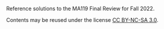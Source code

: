 Reference solutions to the MA119 Final Review for Fall 2022.

Contents may be reused under the license [CC BY-NC-SA 3.0](https://creativecommons.org/licenses/by-nc-sa/3.0/).
